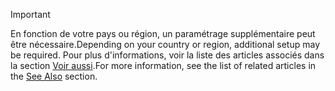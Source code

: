 > [!IMPORTANT]
> <span data-ttu-id="ee198-101">En fonction de votre pays ou région, un paramétrage supplémentaire peut être nécessaire.</span><span class="sxs-lookup"><span data-stu-id="ee198-101">Depending on your country or region, additional setup may be required.</span></span> <span data-ttu-id="ee198-102">Pour plus d'informations, voir la liste des articles associés dans la section [Voir aussi](#see-also).</span><span class="sxs-lookup"><span data-stu-id="ee198-102">For more information, see the list of related articles in the [See Also](#see-also) section.</span></span>  